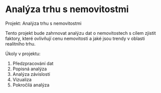 # Analýza trhu s nemovitostmi
Projekt: Analýza trhu s nemovitostmi

Tento projekt bude zahrnovat analýzu dat o nemovitostech s cílem zjistit faktory, které ovlivňují cenu nemovitosti a jaké jsou trendy v oblasti realitního trhu.

Úkoly v projektu:
1. Předzpracování dat
2. Popisná analýza
3. Analýza závislostí
4. Vizualiza
5. Pokročilá analýza
   
